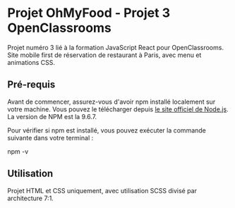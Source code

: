 # Projet OhMyFood - Projet 3 OpenClassrooms

Projet numéro 3 lié à la formation JavaScript React pour OpenClassrooms. 
Site mobile first de réservation de restaurant à Paris, avec menu et animations CSS.

## Pré-requis

Avant de commencer, assurez-vous d'avoir npm installé localement sur votre machine. Vous pouvez le télécharger depuis [le site officiel de Node.js](https://nodejs.org/). La version de NPM est la 9.6.7.

Pour vérifier si npm est installé, vous pouvez exécuter la commande suivante dans votre terminal :

npm -v

## Utilisation

Projet HTML et CSS uniquement, avec utilisation SCSS divisé par architecture 7:1.



